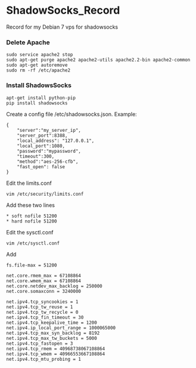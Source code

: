 ShadowSocks_Record
=====================

Record for my Debian 7 vps for shadowsocks  
### Delete Apache

    sudo service apache2 stop    
    sudo apt-get purge apache2 apache2-utils apache2.2-bin apache2-common  
    sudo apt-get autoremove  
    sudo rm -rf /etc/apache2


### Install ShadowsSocks
    apt-get install python-pip
    pip install shadowsocks

Create a config file /etc/shadowsocks.json. Example:

    {
        "server":"my_server_ip",
        "server_port":8388,
        "local_address": "127.0.0.1",
        "local_port":1080,
        "password":"mypassword",
        "timeout":300,
        "method":"aes-256-cfb",
        "fast_open": false
    }

Edit the limits.conf

    vim /etc/security/limits.conf

Add these two lines

    * soft nofile 51200
    * hard nofile 51200
    
Edit the sysctl.conf

    vim /etc/sysctl.conf 
    
Add 

    fs.file-max = 51200

    net.core.rmem_max = 67108864
    net.core.wmem_max = 67108864
    net.core.netdev_max_backlog = 250000
    net.core.somaxconn = 3240000

    net.ipv4.tcp_syncookies = 1
    net.ipv4.tcp_tw_reuse = 1
    net.ipv4.tcp_tw_recycle = 0
    net.ipv4.tcp_fin_timeout = 30
    net.ipv4.tcp_keepalive_time = 1200
    net.ipv4.ip_local_port_range = 1000065000
    net.ipv4.tcp_max_syn_backlog = 8192
    net.ipv4.tcp_max_tw_buckets = 5000
    net.ipv4.tcp_fastopen = 3
    net.ipv4.tcp_rmem = 40968738067108864
    net.ipv4.tcp_wmem = 40966553667108864
    net.ipv4.tcp_mtu_probing = 1
    
